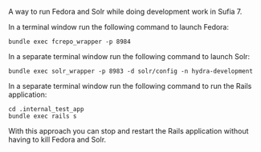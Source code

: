 A way to run Fedora and Solr while doing development work in Sufia 7.

In a terminal window run the following command to launch Fedora:

    bundle exec fcrepo_wrapper -p 8984

In a separate terminal window run the following command to launch Solr:

    bundle exec solr_wrapper -p 8983 -d solr/config -n hydra-development

In a separate terminal window run the following command to run the Rails application:

    cd .internal_test_app
    bundle exec rails s

With this approach you can stop and restart the Rails application without having to kill Fedora and Solr. 